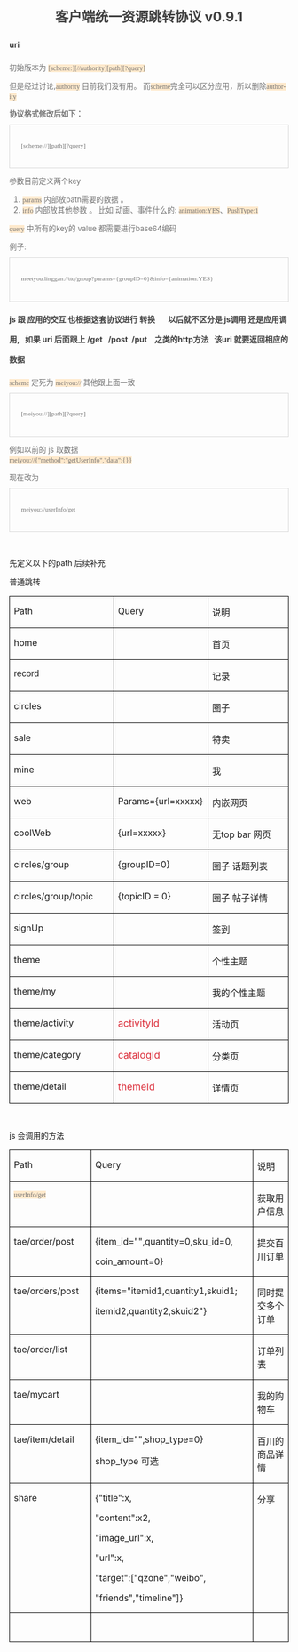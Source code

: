<body contenteditable="true" style="padding: 2px 4px 0px;"><!--[if gte mso 9]><![endif]-->

<!--[if gte mso 9]><![endif]--><!--[if gte mso 9]><![endif]-->

<!--[if gte mso 10]>
<style> table.MsoNormalTable
	{mso-style-name:普通表格;
	mso-tstyle-rowband-size:0;
	mso-tstyle-colband-size:0;
	mso-style-noshow:yes;
	mso-style-priority:99;
	mso-style-parent:"";
	mso-padding-alt:0cm 5.4pt 0cm 5.4pt;
	mso-para-margin:0cm;
	mso-para-margin-bottom:.0001pt;
	mso-pagination:widow-orphan;
	font-size:12.0pt;
	font-family:Cambria;
	mso-ascii-font-family:Cambria;
	mso-ascii-theme-font:minor-latin;
	mso-hansi-font-family:Cambria;
	mso-hansi-theme-font:minor-latin;
	mso-font-kerning:1.0pt;}
 table.MsoTableGrid
	{mso-style-name:网格型;
	mso-tstyle-rowband-size:0;
	mso-tstyle-colband-size:0;
	mso-style-priority:59;
	mso-style-unhide:no;
	border:solid windowtext 1.0pt;
	mso-border-alt:solid windowtext .5pt;
	mso-padding-alt:0cm 5.4pt 0cm 5.4pt;
	mso-border-insideh:.5pt solid windowtext;
	mso-border-insidev:.5pt solid windowtext;
	mso-para-margin:0cm;
	mso-para-margin-bottom:.0001pt;
	mso-pagination:widow-orphan;
	font-size:12.0pt;
	font-family:Cambria;
	mso-ascii-font-family:Cambria;
	mso-ascii-theme-font:minor-latin;
	mso-hansi-font-family:Cambria;
	mso-hansi-theme-font:minor-latin;
	mso-font-kerning:1.0pt;}
</style>
<![endif]-->





<p class="MsoNormal" align="center" style="text-align:center;line-height:27.0pt;
mso-pagination:widow-orphan;mso-outline-level:2"><b><span lang="EN-US" style=" font-size:18.0pt ; ; ; ; ; ;;color:#404040;
mso-font-kerning:0pt ">客户端统一</span></b><b><span lang="EN-US" style=" font-size:
18.0pt ; ; ; ; ; ;;color:#404040;mso-font-kerning:0pt ">资</span></b><b><span lang="EN-US" style=" font-size:18.0pt ; ; ; ; ; ;;
color:#404040;mso-font-kerning:0pt ">源跳</span></b><b><span lang="EN-US" style=" font-size:18.0pt ; ; ; ; ; ;;color:#404040;
mso-font-kerning:0pt ">转协议</span></b><b><span lang="EN-US" style=" font-size:18.0pt ; ; ; ; ; ;;color:#404040;mso-font-kerning:0pt ">
v0.9.1<o:p></o:p></span></b></p>

<p class="MsoNormal" align="left" style="line-height: 27pt;"><b><span lang="EN-US" style="  ; ; ; ; ;;color:#404040;mso-font-kerning:0pt ">uri<o:p></o:p></span></b></p>

<p class="MsoNormal" align="left" style="margin-bottom: 6.75pt; line-height: 13.5pt;"><span style=" font-size:10.0pt;
font-family:宋体 ; ;;mso-fareast-font-family:
宋体;mso-fareast-theme-font:minor-fareast ; ; ; ;;color:#737373;mso-font-kerning:0pt ">初始版本为</span><span lang="EN-US" style=" font-size:10.0pt ; ; ; ;;color:#737373;mso-font-kerning:0pt ">&nbsp;</span><span lang="EN-US" style="font-size:9.0pt;font-family:Monaco;mso-bidi-font-family:Courier;
color:#737373;background:#FEE9CC;mso-font-kerning:0pt">[scheme:][//authority][path][?query]</span><span lang="EN-US" style=" font-size:10.0pt ; ; ; ;;color:#737373;mso-font-kerning:0pt ">&nbsp;<o:p></o:p></span></p>

<p class="MsoNormal" align="left" style="margin-bottom: 6.75pt; line-height: 13.5pt;"><span style=" font-size:10.0pt;
font-family:宋体 ; ;;mso-fareast-font-family:
宋体;mso-fareast-theme-font:minor-fareast ; ; ; ;;color:#737373;mso-font-kerning:0pt ">但是经过讨论</span><span lang="EN-US" style=" font-size:10.0pt ; ; ; ;;color:#737373;mso-font-kerning:0pt ">,</span><span lang="EN-US" style="font-size:9.0pt;font-family:Monaco;mso-bidi-font-family:Courier;
color:#737373;background:#FEE9CC;mso-font-kerning:0pt">authority</span><span lang="EN-US" style=" font-size:10.0pt ; ; ; ;;color:#737373;mso-font-kerning:0pt ">&nbsp;</span><span style=" font-size:10.0pt;font-family:宋体 ; ;;
mso-fareast-font-family:宋体;mso-fareast-theme-font:minor-fareast ; ; ; ;;color:#737373;
mso-font-kerning:0pt ">目前我们没有用。</span><span style=" font-size:10.0pt ; ; ; ;;color:#737373;
mso-font-kerning:0pt "> </span><span style=" font-size:10.0pt;font-family:宋体 ; ;;mso-fareast-font-family:宋体;mso-fareast-theme-font:
minor-fareast ; ; ; ;;
color:#737373;mso-font-kerning:0pt ">而</span><span lang="EN-US" style="font-size:
9.0pt;font-family:Monaco;mso-bidi-font-family:Courier;color:#737373;background:
#FEE9CC;mso-font-kerning:0pt">scheme</span><span style=" font-size:10.0pt;
font-family:宋体 ; ;;mso-fareast-font-family:
宋体;mso-fareast-theme-font:minor-fareast ; ; ; ;;color:#737373;mso-font-kerning:0pt ">完全可以区分应用，所以删除</span><span lang="EN-US" style="font-size:9.0pt;font-family:Monaco;mso-bidi-font-family:Courier;
color:#737373;background:#FEE9CC;mso-font-kerning:0pt">authority</span><span lang="EN-US" style=" font-size:10.0pt ; ; ; ;;color:#737373;mso-font-kerning:0pt "><o:p></o:p></span></p>

<p class="MsoNormal" align="left" style="margin-bottom: 6.75pt; line-height: 13.5pt;"><b><span style=" font-size:10.0pt;
font-family:宋体 ; ;;mso-fareast-font-family:
宋体;mso-fareast-theme-font:minor-fareast ; ; ; ;;color:#737373;mso-font-kerning:0pt ">协议格式修改后如下：</span></b><span lang="EN-US" style=" font-size:10.0pt ; ; ; ;;color:#737373;mso-font-kerning:0pt "><o:p></o:p></span></p>

<div style="mso-element:para-border-div;border:solid #D9D9D9 1.0pt;mso-border-alt:
solid #D9D9D9 .75pt;padding:11.0pt 11.0pt 11.0pt 11.0pt">

<p class="MsoNormal" align="left" style="margin-bottom: 13.5pt; line-height: 12pt; border: none; padding: 0cm;"><span lang="EN-US" style="font-size: 8.5pt; font-family: Monaco; color: rgb(115, 115, 115); background-image: initial; background-attachment: initial; background-size: initial; background-origin: initial; background-clip: initial; background-position: initial; background-repeat: initial;">&nbsp;
[scheme://][path][?query]</span><span lang="EN-US" style="font-size:8.5pt;
font-family:Monaco;mso-bidi-font-family:Courier;color:#737373;mso-font-kerning:
0pt"><o:p></o:p></span></p>

</div>

<p class="MsoNormal" align="left" style="margin-bottom: 6.75pt; line-height: 13.5pt;"><span style=" font-size:10.0pt;
font-family:宋体 ; ;;mso-fareast-font-family:
宋体;mso-fareast-theme-font:minor-fareast ; ; ; ;;color:#737373;mso-font-kerning:0pt ">参数目前定义两个</span><span lang="EN-US" style=" font-size:10.0pt ; ; ; ;;color:#737373;mso-font-kerning:0pt ">key <o:p></o:p></span></p>

<ol start="1" type="1">
 <li class="MsoNormal" style="color:#737373;mso-margin-top-alt:auto;mso-margin-bottom-alt:
     auto;text-align:left;line-height:13.5pt;mso-pagination:widow-orphan;
     mso-list:l0 level1 lfo1;tab-stops:list 36.0pt"><span lang="EN-US" style="font-size:9.0pt;font-family:Monaco;mso-bidi-font-family:Courier;
     background:#FEE9CC;mso-font-kerning:0pt">params</span><span lang="EN-US" style=" font-size:10.0pt ; ; ; ; ; ;;mso-font-kerning:
     0pt ">&nbsp;</span><span lang="EN-US" style=" font-size:10.0pt ; ; ; ; ; ;;mso-font-kerning:0pt ">内</span><span lang="EN-US" style=" font-size:10.0pt ; ; ; ; ; ;;mso-font-kerning:
     0pt ">部放</span><span lang="EN-US" style=" font-size:10.0pt ; ; ; ; ; ;;
     mso-font-kerning:0pt ">path</span><span lang="EN-US" style=" font-size:10.0pt ; ; ; ; ; ;;mso-font-kerning:0pt ">需要的</span><span lang="EN-US" style=" font-size:10.0pt ; ; ; ; ; ;;
     mso-font-kerning:0pt ">数</span><span lang="EN-US" style=" font-size:10.0pt ; ; ; ; ; ;;mso-font-kerning:0pt ">据</span><span lang="EN-US" style=" font-size:10.0pt ; ; ; ; ; ;;
     mso-font-kerning:0pt "> </span><span lang="EN-US" style=" font-size:10.0pt ; ; ; ; ; ;;mso-font-kerning:0pt ">。</span><span lang="EN-US" style=" font-size:10.0pt ; ; ; ; ; ;;
     mso-font-kerning:0pt "><o:p></o:p></span></li>
 <li class="MsoNormal" style="color:#737373;mso-margin-top-alt:auto;mso-margin-bottom-alt:
     auto;text-align:left;line-height:13.5pt;mso-pagination:widow-orphan;
     mso-list:l0 level1 lfo1;tab-stops:list 36.0pt"><span lang="EN-US" style="font-size:9.0pt;font-family:Monaco;mso-bidi-font-family:Courier;
     background:#FEE9CC;mso-font-kerning:0pt">info</span><span lang="EN-US" style=" font-size:10.0pt ; ; ; ; ; ;;mso-font-kerning:
     0pt ">&nbsp;</span><span lang="EN-US" style=" font-size:10.0pt ; ; ; ; ; ;;mso-font-kerning:0pt ">内</span><span lang="EN-US" style=" font-size:10.0pt ; ; ; ; ; ;;mso-font-kerning:
     0pt ">部放其他参</span><span lang="EN-US" style=" font-size:10.0pt ; ; ; ; ; ;;mso-font-kerning:0pt ">数</span><span lang="EN-US" style=" font-size:10.0pt ; ; ; ; ; ;;mso-font-kerning:
     0pt "> </span><span lang="EN-US" style=" font-size:10.0pt ; ; ; ; ; ;;
     mso-font-kerning:0pt ">。</span><span lang="EN-US" style=" font-size:10.0pt ; ; ; ; ; ;;mso-font-kerning:0pt "> </span><span lang="EN-US" style=" font-size:10.0pt ; ; ; ; ; ;;
     mso-font-kerning:0pt ">比如</span><span lang="EN-US" style=" font-size:10.0pt ; ; ; ; ; ;;mso-font-kerning:0pt "> </span><span lang="EN-US" style=" font-size:10.0pt ; ; ; ; ; ;;
     mso-font-kerning:0pt ">动画、事件什么的</span><span lang="EN-US" style=" font-size:
     10.0pt ; ; ; ; ; ;;mso-font-kerning:0pt ">: </span><span lang="EN-US" style="font-size:9.0pt;font-family:Monaco;mso-bidi-font-family:
     Courier;background:#FEE9CC;mso-font-kerning:0pt">animation:YES</span><span lang="EN-US" style=" font-size:10.0pt ; ; ; ; ; ;;
     mso-font-kerning:0pt ">、</span><span lang="EN-US" style="font-size:9.0pt;
     font-family:Monaco;mso-bidi-font-family:Courier;background:#FEE9CC;
     mso-font-kerning:0pt">PushType:1</span><span lang="EN-US" style=" font-size:
     10.0pt ; ; ; ; ; ;;mso-font-kerning:0pt "><o:p></o:p></span></li>
</ol>

<p class="MsoNormal" align="left" style="margin-bottom: 6.75pt; line-height: 13.5pt;"><span lang="EN-US" style="font-size:9.0pt;font-family:Monaco;mso-bidi-font-family:Courier;
color:#737373;background:#FEE9CC;mso-font-kerning:0pt">query</span><span lang="EN-US" style=" font-size:10.0pt ; ; ; ;;color:#737373;mso-font-kerning:0pt ">&nbsp;</span><span style=" font-size:10.0pt;font-family:宋体 ; ;;
mso-fareast-font-family:宋体;mso-fareast-theme-font:minor-fareast ; ; ; ;;color:#737373;
mso-font-kerning:0pt ">中所有的</span><span lang="EN-US" style=" font-size:10.0pt ; ; ; ;;color:#737373;
mso-font-kerning:0pt ">key</span><span style=" font-size:10.0pt;font-family:宋体 ; ;;mso-fareast-font-family:宋体;mso-fareast-theme-font:
minor-fareast ; ; ; ;;
color:#737373;mso-font-kerning:0pt ">的</span><span lang="EN-US" style=" font-size:
10.0pt ; ; ; ;;
color:#737373;mso-font-kerning:0pt "> value </span><span style=" font-size:10.0pt;
font-family:宋体 ; ;;mso-fareast-font-family:
宋体;mso-fareast-theme-font:minor-fareast ; ; ; ;;color:#737373;mso-font-kerning:0pt ">都需要进行</span><span lang="EN-US" style=" font-size:10.0pt ; ; ; ;;color:#737373;mso-font-kerning:0pt ">base64</span><span style=" font-size:10.0pt;font-family:宋体 ; ;;
mso-fareast-font-family:宋体;mso-fareast-theme-font:minor-fareast ; ; ; ;;color:#737373;
mso-font-kerning:0pt ">编码</span><span lang="EN-US" style=" font-size:10.0pt ; ; ; ;;color:#737373;
mso-font-kerning:0pt "><o:p></o:p></span></p>

<p class="MsoNormal" align="left" style="margin-bottom: 6.75pt; line-height: 13.5pt;"><span style=" font-size:10.0pt;
font-family:宋体 ; ;;mso-fareast-font-family:
宋体;mso-fareast-theme-font:minor-fareast ; ; ; ;;color:#737373;mso-font-kerning:0pt ">例子</span><span lang="EN-US" style=" font-size:10.0pt ; ; ; ;;color:#737373;mso-font-kerning:0pt ">:<o:p></o:p></span></p>

<div style="mso-element:para-border-div;border:solid #D9D9D9 1.0pt;mso-border-alt:
solid #D9D9D9 .75pt;padding:11.0pt 11.0pt 11.0pt 11.0pt">

<p class="MsoNormal" align="left" style="margin-bottom: 13.5pt; line-height: 12pt; border: none; padding: 0cm;"><span lang="EN-US" style="font-size: 8.5pt; font-family: Monaco; color: rgb(115, 115, 115); background-image: initial; background-attachment: initial; background-size: initial; background-origin: initial; background-clip: initial; background-position: initial; background-repeat: initial;">&nbsp; 
meetyou.linggan://ttq/group?params={groupID=0}&amp;info={animation:YES}</span><span lang="EN-US" style="font-size:8.5pt;font-family:Monaco;mso-bidi-font-family:Courier;
color:#737373;mso-font-kerning:0pt"><o:p></o:p></span></p>

</div>

<p class="MsoNormal" align="left" style="line-height: 27pt;"><b><span lang="EN-US" style="  ; ; ; ; ;;color:#404040;mso-font-kerning:0pt ">js </span></b><b><span lang="EN-US" style="  ; ; ; ; ;;color:#404040;
mso-font-kerning:0pt ">跟</span></b><b><span lang="EN-US" style="  ; ; ; ; ;;
color:#404040;mso-font-kerning:0pt "> </span></b><b><span lang="EN-US" style="  ; ; ; ; ;;color:#404040;mso-font-kerning:0pt ">应</span></b><b><span lang="EN-US" style="  ; ; ; ; ;;color:#404040;
mso-font-kerning:0pt ">用的交互</span></b><b><span lang="EN-US" style="  ; ; ; ; ;;color:#404040;mso-font-kerning:0pt "> </span></b><b><span lang="EN-US" style="  ; ; ; ; ;;color:#404040;
mso-font-kerning:0pt ">也根据</span></b><b><span lang="EN-US" style="  ; ; ; ; ;;color:#404040;mso-font-kerning:0pt ">这</span></b><b><span lang="EN-US" style="  ; ; ; ; ;;color:#404040;
mso-font-kerning:0pt ">套</span></b><b><span lang="EN-US" style="  ; ; ; ; ;;
color:#404040;mso-font-kerning:0pt ">协议进</span></b><b><span lang="EN-US" style="  ; ; ; ; ;;color:#404040;mso-font-kerning:0pt ">行</span></b><b><span lang="EN-US" style="  ; ; ; ; ;;color:#404040;mso-font-kerning:0pt "> </span></b><b><span lang="EN-US" style="  ; ; ; ; ;;color:#404040;mso-font-kerning:0pt ">转换 &nbsp; &nbsp; &nbsp; 以后就不区分是 js调用 还是应用调用, &nbsp;</span></b><b style="line-height: 27pt;"><span lang="EN-US" style="  ; ; ; ; ;;color:#404040;mso-font-kerning:0pt ">&nbsp;</span></b><b style="line-height: 27pt;"><span lang="EN-US" style="  ; ; ; ; ;;color:#404040;mso-font-kerning:0pt ">如果 uri 后面跟上 /get &nbsp; /post &nbsp;/put &nbsp; &nbsp;之类的http方法 &nbsp; 该uri 就要返回相应的数据</span></b></p>

<p class="MsoNormal" align="left" style="margin-bottom: 6.75pt; line-height: 13.5pt;"><span lang="EN-US" style="font-size:9.0pt;font-family:Monaco;mso-bidi-font-family:Courier;
color:#737373;background:#FEE9CC;mso-font-kerning:0pt">scheme</span><span lang="EN-US" style=" font-size:10.0pt ; ; ; ;;color:#737373;mso-font-kerning:0pt ">&nbsp;</span><span style=" font-size:10.0pt;font-family:宋体 ; ;;
mso-fareast-font-family:宋体;mso-fareast-theme-font:minor-fareast ; ; ; ;;color:#737373;
mso-font-kerning:0pt ">定死为</span><span lang="EN-US" style=" font-size:10.0pt ; ; ; ;;color:#737373;
mso-font-kerning:0pt ">&nbsp;</span><span lang="EN-US" style="font-size:9.0pt;
font-family:Monaco;mso-bidi-font-family:Courier;color:#737373;background:#FEE9CC;
mso-font-kerning:0pt">meiyou://</span><span lang="EN-US" style=" font-size:10.0pt ; ; ; ;;color:#737373;
mso-font-kerning:0pt ">&nbsp;</span><span style=" font-size:10.0pt;font-family:
宋体 ; ;;mso-fareast-font-family:宋体;
mso-fareast-theme-font:minor-fareast ; ; ; ;;color:#737373;mso-font-kerning:0pt ">其他跟上面一致</span><span lang="EN-US" style=" font-size:10.0pt ; ; ; ;;color:#737373;mso-font-kerning:0pt "><o:p></o:p></span></p>

<div style="mso-element:para-border-div;border:solid #D9D9D9 1.0pt;mso-border-alt:
solid #D9D9D9 .75pt;padding:11.0pt 11.0pt 11.0pt 11.0pt">

<p class="MsoNormal" align="left" style="margin-bottom: 13.5pt; line-height: 12pt; border: none; padding: 0cm;"><span lang="EN-US" style="font-size: 8.5pt; font-family: Monaco; color: rgb(115, 115, 115); background-image: initial; background-attachment: initial; background-size: initial; background-origin: initial; background-clip: initial; background-position: initial; background-repeat: initial;">&nbsp;
[meiyou://][path][?query]</span><span lang="EN-US" style="font-size:8.5pt;
font-family:Monaco;mso-bidi-font-family:Courier;color:#737373;mso-font-kerning:
0pt"><o:p></o:p></span></p>

</div>

<p class="MsoNormal" align="left" style="margin-bottom: 6.75pt; line-height: 13.5pt;"><span style=" font-size:10.0pt;
font-family:宋体 ; ;;mso-fareast-font-family:
宋体;mso-fareast-theme-font:minor-fareast ; ; ; ;;color:#737373;mso-font-kerning:0pt ">例如以前的</span><span lang="EN-US" style=" font-size:10.0pt ; ; ; ;;color:#737373;mso-font-kerning:0pt "> js </span><span style=" font-size:10.0pt;font-family:宋体 ; ;;
mso-fareast-font-family:宋体;mso-fareast-theme-font:minor-fareast ; ; ; ;;color:#737373;
mso-font-kerning:0pt ">取数据</span><span lang="EN-US" style=" font-size:10.0pt ; ; ; ;;color:#737373;
mso-font-kerning:0pt ">&nbsp;<br>
</span><span lang="EN-US" style="font-size:9.0pt;font-family:Monaco;mso-bidi-font-family:
Courier;color:#737373;background:#FEE9CC;mso-font-kerning:0pt">meiyou://{"method":"getUserInfo","data":{}}</span><span lang="EN-US" style=" font-size:10.0pt ; ; ; ;;color:#737373;mso-font-kerning:0pt "><o:p></o:p></span></p>

<p class="MsoNormal" align="left" style="margin-bottom: 6.75pt; line-height: 13.5pt;"><span style=" font-size:10.0pt;
font-family:宋体 ; ;;mso-fareast-font-family:
宋体;mso-fareast-theme-font:minor-fareast ; ; ; ;;color:#737373;mso-font-kerning:0pt ">现在改为</span><span lang="EN-US" style=" font-size:10.0pt ; ; ; ;;color:#737373;mso-font-kerning:0pt "><o:p></o:p></span></p>

<div style="mso-element:para-border-div;border:solid #D9D9D9 1.0pt;mso-border-alt:
solid #D9D9D9 .75pt;padding:11.0pt 11.0pt 11.0pt 11.0pt">

<p class="MsoNormal" align="left" style="margin-bottom: 13.5pt; line-height: 12pt; border: none; padding: 0cm;"><span lang="EN-US" style="font-size: 8.5pt; font-family: Monaco; color: rgb(115, 115, 115); background-image: initial; background-attachment: initial; background-size: initial; background-origin: initial; background-clip: initial; background-position: initial; background-repeat: initial;">&nbsp; meiyou://userInfo/get</span></p>

</div>

<p class="MsoNormal"><span lang="EN-US">&nbsp;</span></p><p class="MsoNormal">先定义以下的path 后续补充</p>

<p class="MsoNormal"><span style="font-family:宋体;mso-ascii-font-family:Cambria;
mso-ascii-theme-font:minor-latin;mso-fareast-font-family:宋体;mso-fareast-theme-font:
minor-fareast;mso-hansi-font-family:Cambria;mso-hansi-theme-font:minor-latin">普通跳转</span><span lang="EN-US"><o:p></o:p></span></p>

<table class="MsoTableGrid" border="1" cellspacing="0" cellpadding="0" style="border-collapse:collapse;border:none;mso-border-alt:solid windowtext .5pt;
 mso-yfti-tbllook:1184;mso-padding-alt:0cm 5.4pt 0cm 5.4pt">
 <tbody><tr>
  <td width="142" valign="top" style="width:141.9pt;border:solid windowtext 1.0pt;
  mso-border-alt:solid windowtext .5pt;padding:0cm 5.4pt 0cm 5.4pt">
  <p class="MsoNormal"><span lang="EN-US">Path<o:p></o:p></span></p>
  </td>
  <td width="142" valign="top" style="width:141.95pt;border:solid windowtext 1.0pt;
  border-left:none;mso-border-left-alt:solid windowtext .5pt;mso-border-alt:
  solid windowtext .5pt;padding:0cm 5.4pt 0cm 5.4pt">
  <p class="MsoNormal"><span lang="EN-US">Query<o:p></o:p></span></p>
  </td>
  <td width="142" valign="top" style="width:141.95pt;border:solid windowtext 1.0pt;
  border-left:none;mso-border-left-alt:solid windowtext .5pt;mso-border-alt:
  solid windowtext .5pt;padding:0cm 5.4pt 0cm 5.4pt">
  <p class="MsoNormal"><span style="font-family:宋体;mso-ascii-font-family:Cambria;
  mso-ascii-theme-font:minor-latin;mso-fareast-font-family:宋体;mso-fareast-theme-font:
  minor-fareast;mso-hansi-font-family:Cambria;mso-hansi-theme-font:minor-latin">说明</span><span lang="EN-US"><o:p></o:p></span></p>
  </td>
 </tr>
 <tr>
  <td width="142" valign="top" style="width:141.9pt;border:solid windowtext 1.0pt;
  border-top:none;mso-border-top-alt:solid windowtext .5pt;mso-border-alt:solid windowtext .5pt;
  padding:0cm 5.4pt 0cm 5.4pt">
  <p class="MsoNormal"><span lang="EN-US">home<o:p></o:p></span></p>
  </td>
  <td width="142" valign="top" style="width:141.95pt;border-top:none;border-left:
  none;border-bottom:solid windowtext 1.0pt;border-right:solid windowtext 1.0pt;
  mso-border-top-alt:solid windowtext .5pt;mso-border-left-alt:solid windowtext .5pt;
  mso-border-alt:solid windowtext .5pt;padding:0cm 5.4pt 0cm 5.4pt">
  <p class="MsoNormal"><span lang="EN-US">&nbsp;</span></p>
  </td>
  <td width="142" valign="top" style="width:141.95pt;border-top:none;border-left:
  none;border-bottom:solid windowtext 1.0pt;border-right:solid windowtext 1.0pt;
  mso-border-top-alt:solid windowtext .5pt;mso-border-left-alt:solid windowtext .5pt;
  mso-border-alt:solid windowtext .5pt;padding:0cm 5.4pt 0cm 5.4pt">
  <p class="MsoNormal"><span style="font-family:宋体;mso-ascii-font-family:Cambria;
  mso-ascii-theme-font:minor-latin;mso-fareast-font-family:宋体;mso-fareast-theme-font:
  minor-fareast;mso-hansi-font-family:Cambria;mso-hansi-theme-font:minor-latin">首页</span><span lang="EN-US"><o:p></o:p></span></p>
  </td>
 </tr>
 <tr>
  <td width="142" valign="top" style="width:141.9pt;border:solid windowtext 1.0pt;
  border-top:none;mso-border-top-alt:solid windowtext .5pt;mso-border-alt:solid windowtext .5pt;
  padding:0cm 5.4pt 0cm 5.4pt">
  <p class="MsoNormal"><span lang="EN-US" style="font-family:Arial;color:#252525;
  mso-font-kerning:0pt">record</span><span lang="EN-US"><o:p></o:p></span></p>
  </td>
  <td width="142" valign="top" style="width:141.95pt;border-top:none;border-left:
  none;border-bottom:solid windowtext 1.0pt;border-right:solid windowtext 1.0pt;
  mso-border-top-alt:solid windowtext .5pt;mso-border-left-alt:solid windowtext .5pt;
  mso-border-alt:solid windowtext .5pt;padding:0cm 5.4pt 0cm 5.4pt">
  <p class="MsoNormal"><span lang="EN-US">&nbsp;</span></p>
  </td>
  <td width="142" valign="top" style="width:141.95pt;border-top:none;border-left:
  none;border-bottom:solid windowtext 1.0pt;border-right:solid windowtext 1.0pt;
  mso-border-top-alt:solid windowtext .5pt;mso-border-left-alt:solid windowtext .5pt;
  mso-border-alt:solid windowtext .5pt;padding:0cm 5.4pt 0cm 5.4pt">
  <p class="MsoNormal"><span style="font-family:宋体;mso-ascii-font-family:Cambria;
  mso-ascii-theme-font:minor-latin;mso-fareast-font-family:宋体;mso-fareast-theme-font:
  minor-fareast;mso-hansi-font-family:Cambria;mso-hansi-theme-font:minor-latin">记录</span><span lang="EN-US"><o:p></o:p></span></p>
  </td>
 </tr>
 <tr>
  <td width="142" valign="top" style="width:141.9pt;border:solid windowtext 1.0pt;
  border-top:none;mso-border-top-alt:solid windowtext .5pt;mso-border-alt:solid windowtext .5pt;
  padding:0cm 5.4pt 0cm 5.4pt">
  <p class="MsoNormal"><span lang="EN-US">circles&nbsp;&nbsp;&nbsp;&nbsp;&nbsp;&nbsp;&nbsp;&nbsp; &nbsp; <o:p></o:p></span></p>
  </td>
  <td width="142" valign="top" style="width:141.95pt;border-top:none;border-left:
  none;border-bottom:solid windowtext 1.0pt;border-right:solid windowtext 1.0pt;
  mso-border-top-alt:solid windowtext .5pt;mso-border-left-alt:solid windowtext .5pt;
  mso-border-alt:solid windowtext .5pt;padding:0cm 5.4pt 0cm 5.4pt">
  <p class="MsoNormal"><span lang="EN-US">&nbsp;</span></p>
  </td>
  <td width="142" valign="top" style="width:141.95pt;border-top:none;border-left:
  none;border-bottom:solid windowtext 1.0pt;border-right:solid windowtext 1.0pt;
  mso-border-top-alt:solid windowtext .5pt;mso-border-left-alt:solid windowtext .5pt;
  mso-border-alt:solid windowtext .5pt;padding:0cm 5.4pt 0cm 5.4pt">
  <p class="MsoNormal"><span style="font-family:宋体;mso-ascii-font-family:Cambria;
  mso-ascii-theme-font:minor-latin;mso-fareast-font-family:宋体;mso-fareast-theme-font:
  minor-fareast;mso-hansi-font-family:Cambria;mso-hansi-theme-font:minor-latin">圈子</span><span lang="EN-US"><o:p></o:p></span></p>
  </td>
 </tr>
 <tr>
  <td width="142" valign="top" style="width:141.9pt;border:solid windowtext 1.0pt;
  border-top:none;mso-border-top-alt:solid windowtext .5pt;mso-border-alt:solid windowtext .5pt;
  padding:0cm 5.4pt 0cm 5.4pt">
  <p class="MsoNormal" align="left"><span lang="EN-US">sale</span><span lang="EN-US" style=" font-size:10.0pt;font-family:
  Times ; ; ; ;;
  mso-font-kerning:0pt "><o:p></o:p></span></p>
  </td>
  <td width="142" valign="top" style="width:141.95pt;border-top:none;border-left:
  none;border-bottom:solid windowtext 1.0pt;border-right:solid windowtext 1.0pt;
  mso-border-top-alt:solid windowtext .5pt;mso-border-left-alt:solid windowtext .5pt;
  mso-border-alt:solid windowtext .5pt;padding:0cm 5.4pt 0cm 5.4pt">
  <p class="MsoNormal"><span lang="EN-US">&nbsp;</span></p>
  </td>
  <td width="142" valign="top" style="width:141.95pt;border-top:none;border-left:
  none;border-bottom:solid windowtext 1.0pt;border-right:solid windowtext 1.0pt;
  mso-border-top-alt:solid windowtext .5pt;mso-border-left-alt:solid windowtext .5pt;
  mso-border-alt:solid windowtext .5pt;padding:0cm 5.4pt 0cm 5.4pt">
  <p class="MsoNormal"><span style="font-family:宋体;mso-ascii-font-family:Cambria;
  mso-ascii-theme-font:minor-latin;mso-fareast-font-family:宋体;mso-fareast-theme-font:
  minor-fareast;mso-hansi-font-family:Cambria;mso-hansi-theme-font:minor-latin">特卖</span><span lang="EN-US"><o:p></o:p></span></p>
  </td>
 </tr>
 <tr>
  <td width="142" valign="top" style="width:141.9pt;border:solid windowtext 1.0pt;
  border-top:none;mso-border-top-alt:solid windowtext .5pt;mso-border-alt:solid windowtext .5pt;
  padding:0cm 5.4pt 0cm 5.4pt">
  <p class="MsoNormal"><span lang="EN-US">mine<o:p></o:p></span></p>
  </td>
  <td width="142" valign="top" style="width:141.95pt;border-top:none;border-left:
  none;border-bottom:solid windowtext 1.0pt;border-right:solid windowtext 1.0pt;
  mso-border-top-alt:solid windowtext .5pt;mso-border-left-alt:solid windowtext .5pt;
  mso-border-alt:solid windowtext .5pt;padding:0cm 5.4pt 0cm 5.4pt">
  <p class="MsoNormal"><span lang="EN-US">&nbsp;</span></p>
  </td>
  <td width="142" valign="top" style="width:141.95pt;border-top:none;border-left:
  none;border-bottom:solid windowtext 1.0pt;border-right:solid windowtext 1.0pt;
  mso-border-top-alt:solid windowtext .5pt;mso-border-left-alt:solid windowtext .5pt;
  mso-border-alt:solid windowtext .5pt;padding:0cm 5.4pt 0cm 5.4pt">
  <p class="MsoNormal"><span style="font-family:宋体;mso-ascii-font-family:Cambria;
  mso-ascii-theme-font:minor-latin;mso-fareast-font-family:宋体;mso-fareast-theme-font:
  minor-fareast;mso-hansi-font-family:Cambria;mso-hansi-theme-font:minor-latin">我</span></p>
  </td>
 </tr>
 <tr>
  <td width="142" valign="top" style="width:141.9pt;border:solid windowtext 1.0pt;
  border-top:none;mso-border-top-alt:solid windowtext .5pt;mso-border-alt:solid windowtext .5pt;
  padding:0cm 5.4pt 0cm 5.4pt">
  <p class="MsoNormal"><span lang="EN-US">web</span></p>
  </td>
  <td width="142" valign="top" style="width:141.95pt;border-top:none;border-left:
  none;border-bottom:solid windowtext 1.0pt;border-right:solid windowtext 1.0pt;
  mso-border-top-alt:solid windowtext .5pt;mso-border-left-alt:solid windowtext .5pt;
  mso-border-alt:solid windowtext .5pt;padding:0cm 5.4pt 0cm 5.4pt">
  <p class="MsoNormal"><span lang="EN-US">Params={url=xxxxx}<o:p></o:p></span></p>
  </td>
  <td width="142" valign="top" style="width:141.95pt;border-top:none;border-left:
  none;border-bottom:solid windowtext 1.0pt;border-right:solid windowtext 1.0pt;
  mso-border-top-alt:solid windowtext .5pt;mso-border-left-alt:solid windowtext .5pt;
  mso-border-alt:solid windowtext .5pt;padding:0cm 5.4pt 0cm 5.4pt">
  <p class="MsoNormal"><span style="font-family:宋体;mso-ascii-font-family:Cambria;
  mso-ascii-theme-font:minor-latin;mso-fareast-font-family:宋体;mso-fareast-theme-font:
  minor-fareast;mso-hansi-font-family:Cambria;mso-hansi-theme-font:minor-latin">内嵌网页</span><span lang="EN-US"><o:p></o:p></span></p>
  </td>
 </tr>
 <tr>
  <td width="142" valign="top" style="width:141.9pt;border:solid windowtext 1.0pt;
  border-top:none;mso-border-top-alt:solid windowtext .5pt;mso-border-alt:solid windowtext .5pt;
  padding:0cm 5.4pt 0cm 5.4pt">
  <p class="MsoNormal"><span lang="EN-US">coolWeb<o:p></o:p></span></p>
  </td>
  <td width="142" valign="top" style="width:141.95pt;border-top:none;border-left:
  none;border-bottom:solid windowtext 1.0pt;border-right:solid windowtext 1.0pt;
  mso-border-top-alt:solid windowtext .5pt;mso-border-left-alt:solid windowtext .5pt;
  mso-border-alt:solid windowtext .5pt;padding:0cm 5.4pt 0cm 5.4pt">
  <p class="MsoNormal"><span lang="EN-US">{url=xxxxx}<o:p></o:p></span></p>
  </td>
  <td width="142" valign="top" style="width:141.95pt;border-top:none;border-left:
  none;border-bottom:solid windowtext 1.0pt;border-right:solid windowtext 1.0pt;
  mso-border-top-alt:solid windowtext .5pt;mso-border-left-alt:solid windowtext .5pt;
  mso-border-alt:solid windowtext .5pt;padding:0cm 5.4pt 0cm 5.4pt">
  <p class="MsoNormal"><span style="font-family:宋体;mso-ascii-font-family:Cambria;
  mso-ascii-theme-font:minor-latin;mso-fareast-font-family:宋体;mso-fareast-theme-font:
  minor-fareast;mso-hansi-font-family:Cambria;mso-hansi-theme-font:minor-latin">无</span><span lang="EN-US">top bar </span><span style="font-family:宋体;mso-ascii-font-family:
  Cambria;mso-ascii-theme-font:minor-latin;mso-fareast-font-family:宋体;
  mso-fareast-theme-font:minor-fareast;mso-hansi-font-family:Cambria;
  mso-hansi-theme-font:minor-latin">网页</span><span lang="EN-US"><o:p></o:p></span></p>
  </td>
 </tr>
 <tr>
  <td width="142" valign="top" style="width:141.9pt;border:solid windowtext 1.0pt;
  border-top:none;mso-border-top-alt:solid windowtext .5pt;mso-border-alt:solid windowtext .5pt;
  padding:0cm 5.4pt 0cm 5.4pt">
  <p class="MsoNormal"><span lang="EN-US">circles/group<o:p></o:p></span></p>
  </td>
  <td width="142" valign="top" style="width:141.95pt;border-top:none;border-left:
  none;border-bottom:solid windowtext 1.0pt;border-right:solid windowtext 1.0pt;
  mso-border-top-alt:solid windowtext .5pt;mso-border-left-alt:solid windowtext .5pt;
  mso-border-alt:solid windowtext .5pt;padding:0cm 5.4pt 0cm 5.4pt">
  <p class="MsoNormal"><span lang="EN-US">{groupID=0}<o:p></o:p></span></p>
  </td>
  <td width="142" valign="top" style="width:141.95pt;border-top:none;border-left:
  none;border-bottom:solid windowtext 1.0pt;border-right:solid windowtext 1.0pt;
  mso-border-top-alt:solid windowtext .5pt;mso-border-left-alt:solid windowtext .5pt;
  mso-border-alt:solid windowtext .5pt;padding:0cm 5.4pt 0cm 5.4pt">
  <p class="MsoNormal"><span style="font-family:宋体;mso-ascii-font-family:Cambria;
  mso-ascii-theme-font:minor-latin;mso-fareast-font-family:宋体;mso-fareast-theme-font:
  minor-fareast;mso-hansi-font-family:Cambria;mso-hansi-theme-font:minor-latin">圈子</span>
  <span style="font-family:宋体;mso-ascii-font-family:Cambria;mso-ascii-theme-font:
  minor-latin;mso-fareast-font-family:宋体;mso-fareast-theme-font:minor-fareast;
  mso-hansi-font-family:Cambria;mso-hansi-theme-font:minor-latin">话题列表</span><span lang="EN-US"><o:p></o:p></span></p>
  </td>
 </tr>
 <tr>
  <td width="142" valign="top" style="width:141.9pt;border:solid windowtext 1.0pt;
  border-top:none;mso-border-top-alt:solid windowtext .5pt;mso-border-alt:solid windowtext .5pt;
  padding:0cm 5.4pt 0cm 5.4pt">
  <p class="MsoNormal"><span lang="EN-US">circles/group/topic<o:p></o:p></span></p>
  </td>
  <td width="142" valign="top" style="width:141.95pt;border-top:none;border-left:
  none;border-bottom:solid windowtext 1.0pt;border-right:solid windowtext 1.0pt;
  mso-border-top-alt:solid windowtext .5pt;mso-border-left-alt:solid windowtext .5pt;
  mso-border-alt:solid windowtext .5pt;padding:0cm 5.4pt 0cm 5.4pt">
  <p class="MsoNormal"><span lang="EN-US">{topicID = 0}<o:p></o:p></span></p>
  </td>
  <td width="142" valign="top" style="width:141.95pt;border-top:none;border-left:
  none;border-bottom:solid windowtext 1.0pt;border-right:solid windowtext 1.0pt;
  mso-border-top-alt:solid windowtext .5pt;mso-border-left-alt:solid windowtext .5pt;
  mso-border-alt:solid windowtext .5pt;padding:0cm 5.4pt 0cm 5.4pt">
  <p class="MsoNormal"><span style="font-family:宋体;mso-ascii-font-family:Cambria;
  mso-ascii-theme-font:minor-latin;mso-fareast-font-family:宋体;mso-fareast-theme-font:
  minor-fareast;mso-hansi-font-family:Cambria;mso-hansi-theme-font:minor-latin">圈子</span>
  <span style="font-family:宋体;mso-ascii-font-family:Cambria;mso-ascii-theme-font:
  minor-latin;mso-fareast-font-family:宋体;mso-fareast-theme-font:minor-fareast;
  mso-hansi-font-family:Cambria;mso-hansi-theme-font:minor-latin">帖子详情</span><span lang="EN-US"><o:p></o:p></span></p>
  </td>
 </tr>
 <tr>
  <td width="142" valign="top" style="width:141.9pt;border:solid windowtext 1.0pt;
  border-top:none;mso-border-top-alt:solid windowtext .5pt;mso-border-alt:solid windowtext .5pt;
  padding:0cm 5.4pt 0cm 5.4pt">
  <p class="MsoNormal"><span lang="EN-US">signUp<o:p></o:p></span></p>
  </td>
  <td width="142" valign="top" style="width:141.95pt;border-top:none;border-left:
  none;border-bottom:solid windowtext 1.0pt;border-right:solid windowtext 1.0pt;
  mso-border-top-alt:solid windowtext .5pt;mso-border-left-alt:solid windowtext .5pt;
  mso-border-alt:solid windowtext .5pt;padding:0cm 5.4pt 0cm 5.4pt">
  <p class="MsoNormal"><span lang="EN-US">&nbsp;</span></p>
  </td>
  <td width="142" valign="top" style="width:141.95pt;border-top:none;border-left:
  none;border-bottom:solid windowtext 1.0pt;border-right:solid windowtext 1.0pt;
  mso-border-top-alt:solid windowtext .5pt;mso-border-left-alt:solid windowtext .5pt;
  mso-border-alt:solid windowtext .5pt;padding:0cm 5.4pt 0cm 5.4pt">
  <p class="MsoNormal"><span style="font-family:宋体;mso-ascii-font-family:Cambria;
  mso-ascii-theme-font:minor-latin;mso-fareast-font-family:宋体;mso-fareast-theme-font:
  minor-fareast;mso-hansi-font-family:Cambria;mso-hansi-theme-font:minor-latin">签到</span><span lang="EN-US"><o:p></o:p></span></p>
  </td>
 </tr>
 <tr>
  <td width="142" valign="top" style="width:141.9pt;border:solid windowtext 1.0pt;
  border-top:none;mso-border-top-alt:solid windowtext .5pt;mso-border-alt:solid windowtext .5pt;
  padding:0cm 5.4pt 0cm 5.4pt">
  <p class="MsoNormal"><span lang="EN-US">theme<o:p></o:p></span></p>
  </td>
  <td width="142" valign="top" style="width:141.95pt;border-top:none;border-left:
  none;border-bottom:solid windowtext 1.0pt;border-right:solid windowtext 1.0pt;
  mso-border-top-alt:solid windowtext .5pt;mso-border-left-alt:solid windowtext .5pt;
  mso-border-alt:solid windowtext .5pt;padding:0cm 5.4pt 0cm 5.4pt">
  <p class="MsoNormal"><span lang="EN-US">&nbsp;</span></p>
  </td>
  <td width="142" valign="top" style="width:141.95pt;border-top:none;border-left:
  none;border-bottom:solid windowtext 1.0pt;border-right:solid windowtext 1.0pt;
  mso-border-top-alt:solid windowtext .5pt;mso-border-left-alt:solid windowtext .5pt;
  mso-border-alt:solid windowtext .5pt;padding:0cm 5.4pt 0cm 5.4pt">
  <p class="MsoNormal"><span style="font-family:宋体;mso-ascii-font-family:Cambria;
  mso-ascii-theme-font:minor-latin;mso-fareast-font-family:宋体;mso-fareast-theme-font:
  minor-fareast;mso-hansi-font-family:Cambria;mso-hansi-theme-font:minor-latin">个性主题</span><span lang="EN-US"><o:p></o:p></span></p>
  </td>
 </tr>
 <tr>
  <td width="142" valign="top" style="width:141.9pt;border:solid windowtext 1.0pt;
  border-top:none;mso-border-top-alt:solid windowtext .5pt;mso-border-alt:solid windowtext .5pt;
  padding:0cm 5.4pt 0cm 5.4pt">
  <p class="MsoNormal"><span lang="EN-US">theme/my<o:p></o:p></span></p>
  </td>
  <td width="142" valign="top" style="width:141.95pt;border-top:none;border-left:
  none;border-bottom:solid windowtext 1.0pt;border-right:solid windowtext 1.0pt;
  mso-border-top-alt:solid windowtext .5pt;mso-border-left-alt:solid windowtext .5pt;
  mso-border-alt:solid windowtext .5pt;padding:0cm 5.4pt 0cm 5.4pt">
  <p class="MsoNormal"><span lang="EN-US">&nbsp;</span></p>
  </td>
  <td width="142" valign="top" style="width:141.95pt;border-top:none;border-left:
  none;border-bottom:solid windowtext 1.0pt;border-right:solid windowtext 1.0pt;
  mso-border-top-alt:solid windowtext .5pt;mso-border-left-alt:solid windowtext .5pt;
  mso-border-alt:solid windowtext .5pt;padding:0cm 5.4pt 0cm 5.4pt">
  <p class="MsoNormal"><span style="font-family:宋体;mso-ascii-font-family:Cambria;
  mso-ascii-theme-font:minor-latin;mso-fareast-font-family:宋体;mso-fareast-theme-font:
  minor-fareast;mso-hansi-font-family:Cambria;mso-hansi-theme-font:minor-latin">我的个性主题</span><span lang="EN-US"><o:p></o:p></span></p>
  </td>
 </tr>
 <tr>
  <td width="142" valign="top" style="width:141.9pt;border:solid windowtext 1.0pt;
  border-top:none;mso-border-top-alt:solid windowtext .5pt;mso-border-alt:solid windowtext .5pt;
  padding:0cm 5.4pt 0cm 5.4pt">
  <p class="MsoNormal"><span lang="EN-US">theme/activity<o:p></o:p></span></p>
  </td>
  <td width="142" valign="top" style="width:141.95pt;border-top:none;border-left:
  none;border-bottom:solid windowtext 1.0pt;border-right:solid windowtext 1.0pt;
  mso-border-top-alt:solid windowtext .5pt;mso-border-left-alt:solid windowtext .5pt;
  mso-border-alt:solid windowtext .5pt;padding:0cm 5.4pt 0cm 5.4pt">
  <p class="MsoNormal"><span lang="EN-US" style=" font-size:13.0pt ; ;;
  color:#DB2C38;mso-font-kerning:0pt ">activityId</span><span lang="EN-US"><o:p></o:p></span></p>
  </td>
  <td width="142" valign="top" style="width:141.95pt;border-top:none;border-left:
  none;border-bottom:solid windowtext 1.0pt;border-right:solid windowtext 1.0pt;
  mso-border-top-alt:solid windowtext .5pt;mso-border-left-alt:solid windowtext .5pt;
  mso-border-alt:solid windowtext .5pt;padding:0cm 5.4pt 0cm 5.4pt">
  <p class="MsoNormal"><span style="font-family:宋体;mso-ascii-font-family:Cambria;
  mso-ascii-theme-font:minor-latin;mso-fareast-font-family:宋体;mso-fareast-theme-font:
  minor-fareast;mso-hansi-font-family:Cambria;mso-hansi-theme-font:minor-latin">活动页</span><span lang="EN-US"><o:p></o:p></span></p>
  </td>
 </tr>
 <tr>
  <td width="142" valign="top" style="width:141.9pt;border:solid windowtext 1.0pt;
  border-top:none;mso-border-top-alt:solid windowtext .5pt;mso-border-alt:solid windowtext .5pt;
  padding:0cm 5.4pt 0cm 5.4pt">
  <p class="MsoNormal"><span lang="EN-US">theme/category<o:p></o:p></span></p>
  </td>
  <td width="142" valign="top" style="width:141.95pt;border-top:none;border-left:
  none;border-bottom:solid windowtext 1.0pt;border-right:solid windowtext 1.0pt;
  mso-border-top-alt:solid windowtext .5pt;mso-border-left-alt:solid windowtext .5pt;
  mso-border-alt:solid windowtext .5pt;padding:0cm 5.4pt 0cm 5.4pt">
  <p class="MsoNormal"><span lang="EN-US" style=" font-size:13.0pt ; ;;
  color:#DB2C38;mso-font-kerning:0pt ">catalogId<o:p></o:p></span></p>
  </td>
  <td width="142" valign="top" style="width:141.95pt;border-top:none;border-left:
  none;border-bottom:solid windowtext 1.0pt;border-right:solid windowtext 1.0pt;
  mso-border-top-alt:solid windowtext .5pt;mso-border-left-alt:solid windowtext .5pt;
  mso-border-alt:solid windowtext .5pt;padding:0cm 5.4pt 0cm 5.4pt">
  <p class="MsoNormal"><span style="font-family:宋体;mso-ascii-font-family:Cambria;
  mso-ascii-theme-font:minor-latin;mso-fareast-font-family:宋体;mso-fareast-theme-font:
  minor-fareast;mso-hansi-font-family:Cambria;mso-hansi-theme-font:minor-latin">分类页</span><span lang="EN-US"><o:p></o:p></span></p>
  </td>
 </tr>
 <tr>
  <td width="142" valign="top" style="width:141.9pt;border:solid windowtext 1.0pt;
  border-top:none;mso-border-top-alt:solid windowtext .5pt;mso-border-alt:solid windowtext .5pt;
  padding:0cm 5.4pt 0cm 5.4pt">
  <p class="MsoNormal"><span lang="EN-US">theme/detail<o:p></o:p></span></p>
  </td>
  <td width="142" valign="top" style="width:141.95pt;border-top:none;border-left:
  none;border-bottom:solid windowtext 1.0pt;border-right:solid windowtext 1.0pt;
  mso-border-top-alt:solid windowtext .5pt;mso-border-left-alt:solid windowtext .5pt;
  mso-border-alt:solid windowtext .5pt;padding:0cm 5.4pt 0cm 5.4pt">
  <p class="MsoNormal"><span lang="EN-US" style=" font-size:13.0pt ; ;;
  color:#DB2C38;mso-font-kerning:0pt ">themeId<o:p></o:p></span></p>
  </td>
  <td width="142" valign="top" style="width:141.95pt;border-top:none;border-left:
  none;border-bottom:solid windowtext 1.0pt;border-right:solid windowtext 1.0pt;
  mso-border-top-alt:solid windowtext .5pt;mso-border-left-alt:solid windowtext .5pt;
  mso-border-alt:solid windowtext .5pt;padding:0cm 5.4pt 0cm 5.4pt">
  <p class="MsoNormal"><span style="font-family:宋体;mso-ascii-font-family:Cambria;
  mso-ascii-theme-font:minor-latin;mso-fareast-font-family:宋体;mso-fareast-theme-font:
  minor-fareast;mso-hansi-font-family:Cambria;mso-hansi-theme-font:minor-latin">详情页</span><span lang="EN-US"><o:p></o:p></span></p>
  </td>
 </tr>
</tbody></table>

<p class="MsoNormal"><span lang="EN-US">&nbsp;</span></p>

<p class="MsoNormal"><span lang="EN-US">js 会调用</span><span style="font-family:宋体;
mso-ascii-font-family:Cambria;mso-ascii-theme-font:minor-latin;mso-fareast-font-family:
宋体;mso-fareast-theme-font:minor-fareast;mso-hansi-font-family:Cambria;
mso-hansi-theme-font:minor-latin">的方法</span><span lang="EN-US"><o:p></o:p></span></p>

<table class="MsoTableGrid" border="1" cellspacing="0" cellpadding="0" style="border-collapse:collapse;border:none;mso-border-alt:solid windowtext .5pt;
 mso-yfti-tbllook:1184;mso-padding-alt:0cm 5.4pt 0cm 5.4pt">
 <tbody><tr>
  <td width="116" valign="top" style="width:116.05pt;border:solid windowtext 1.0pt;
  mso-border-alt:solid windowtext .5pt;padding:0cm 5.4pt 0cm 5.4pt">
  <p class="MsoNormal"><span lang="EN-US">Path<o:p></o:p></span></p>
  </td>
  <td width="233" valign="top" style="width:232.9pt;border:solid windowtext 1.0pt;
  border-left:none;mso-border-left-alt:solid windowtext .5pt;mso-border-alt:
  solid windowtext .5pt;padding:0cm 5.4pt 0cm 5.4pt">
  <p class="MsoNormal"><span lang="EN-US">Query<o:p></o:p></span></p>
  </td>
  <td width="77" valign="top" style="width:76.85pt;border:solid windowtext 1.0pt;
  border-left:none;mso-border-left-alt:solid windowtext .5pt;mso-border-alt:
  solid windowtext .5pt;padding:0cm 5.4pt 0cm 5.4pt">
  <p class="MsoNormal"><span style="font-family:宋体;mso-ascii-font-family:Cambria;
  mso-ascii-theme-font:minor-latin;mso-fareast-font-family:宋体;mso-fareast-theme-font:
  minor-fareast;mso-hansi-font-family:Cambria;mso-hansi-theme-font:minor-latin">说明</span><span lang="EN-US"><o:p></o:p></span></p>
  </td>
 </tr>
 <tr>
  <td width="116" valign="top" style="width:116.05pt;border:solid windowtext 1.0pt;
  border-top:none;mso-border-top-alt:solid windowtext .5pt;mso-border-alt:solid windowtext .5pt;
  padding:0cm 5.4pt 0cm 5.4pt">
  <p class="MsoNormal"><span lang="EN-US" style="font-size:9.0pt;font-family:Monaco;
  mso-bidi-font-family:Courier;color:#737373;background:#FEE9CC;mso-font-kerning:
  0pt">userInfo/get</span><span lang="EN-US"><o:p></o:p></span></p>
  </td>
  <td width="233" valign="top" style="width:232.9pt;border-top:none;border-left:
  none;border-bottom:solid windowtext 1.0pt;border-right:solid windowtext 1.0pt;
  mso-border-top-alt:solid windowtext .5pt;mso-border-left-alt:solid windowtext .5pt;
  mso-border-alt:solid windowtext .5pt;padding:0cm 5.4pt 0cm 5.4pt">
  <p class="MsoNormal"><span lang="EN-US">&nbsp;</span></p>
  </td>
  <td width="77" valign="top" style="width:76.85pt;border-top:none;border-left:
  none;border-bottom:solid windowtext 1.0pt;border-right:solid windowtext 1.0pt;
  mso-border-top-alt:solid windowtext .5pt;mso-border-left-alt:solid windowtext .5pt;
  mso-border-alt:solid windowtext .5pt;padding:0cm 5.4pt 0cm 5.4pt">
  <p class="MsoNormal"><span style="font-family:宋体;mso-ascii-font-family:Cambria;
  mso-ascii-theme-font:minor-latin;mso-fareast-font-family:宋体;mso-fareast-theme-font:
  minor-fareast;mso-hansi-font-family:Cambria;mso-hansi-theme-font:minor-latin">获取用户信息</span><span lang="EN-US"><o:p></o:p></span></p>
  </td>
 </tr>
 <tr>
  <td width="116" valign="top" style="width:116.05pt;border:solid windowtext 1.0pt;
  border-top:none;mso-border-top-alt:solid windowtext .5pt;mso-border-alt:solid windowtext .5pt;
  padding:0cm 5.4pt 0cm 5.4pt">
  <p class="MsoNormal"><span lang="EN-US">tae/order/post<o:p></o:p></span></p>
  </td>
  <td width="233" valign="top" style="width:232.9pt;border-top:none;border-left:
  none;border-bottom:solid windowtext 1.0pt;border-right:solid windowtext 1.0pt;
  mso-border-top-alt:solid windowtext .5pt;mso-border-left-alt:solid windowtext .5pt;
  mso-border-alt:solid windowtext .5pt;padding:0cm 5.4pt 0cm 5.4pt">
  <p class="MsoNormal"><span lang="EN-US">{item_id="",quantity=0,sku_id=0,<o:p></o:p></span></p>
  <p class="MsoNormal"><span lang="EN-US">coin_amount=0}<o:p></o:p></span></p>
  </td>
  <td width="77" valign="top" style="width:76.85pt;border-top:none;border-left:
  none;border-bottom:solid windowtext 1.0pt;border-right:solid windowtext 1.0pt;
  mso-border-top-alt:solid windowtext .5pt;mso-border-left-alt:solid windowtext .5pt;
  mso-border-alt:solid windowtext .5pt;padding:0cm 5.4pt 0cm 5.4pt">
  <p class="MsoNormal"><span style="font-family:宋体;mso-ascii-font-family:Cambria;
  mso-ascii-theme-font:minor-latin;mso-fareast-font-family:宋体;mso-fareast-theme-font:
  minor-fareast;mso-hansi-font-family:Cambria;mso-hansi-theme-font:minor-latin">提交百川订单</span><span lang="EN-US"><o:p></o:p></span></p>
  </td>
 </tr>
 <tr>
  <td width="116" valign="top" style="width:116.05pt;border:solid windowtext 1.0pt;
  border-top:none;mso-border-top-alt:solid windowtext .5pt;mso-border-alt:solid windowtext .5pt;
  padding:0cm 5.4pt 0cm 5.4pt">
  <p class="MsoNormal"><span lang="EN-US">tae/orders/post<o:p></o:p></span></p>
  </td>
  <td width="233" valign="top" style="width:232.9pt;border-top:none;border-left:
  none;border-bottom:solid windowtext 1.0pt;border-right:solid windowtext 1.0pt;
  mso-border-top-alt:solid windowtext .5pt;mso-border-left-alt:solid windowtext .5pt;
  mso-border-alt:solid windowtext .5pt;padding:0cm 5.4pt 0cm 5.4pt">
  <p class="MsoNormal"><span lang="EN-US">{items="itemid1,quantity1,skuid1;<o:p></o:p></span></p>
  <p class="MsoNormal"><span lang="EN-US">itemid2,quantity2,skuid2"}<o:p></o:p></span></p>
  </td>
  <td width="77" valign="top" style="width:76.85pt;border-top:none;border-left:
  none;border-bottom:solid windowtext 1.0pt;border-right:solid windowtext 1.0pt;
  mso-border-top-alt:solid windowtext .5pt;mso-border-left-alt:solid windowtext .5pt;
  mso-border-alt:solid windowtext .5pt;padding:0cm 5.4pt 0cm 5.4pt">
  <p class="MsoNormal"><span style="font-family:宋体;mso-ascii-font-family:Cambria;
  mso-ascii-theme-font:minor-latin;mso-fareast-font-family:宋体;mso-fareast-theme-font:
  minor-fareast;mso-hansi-font-family:Cambria;mso-hansi-theme-font:minor-latin">同时提交多个订单</span><span lang="EN-US"><o:p></o:p></span></p>
  </td>
 </tr>
 <tr>
  <td width="116" valign="top" style="width:116.05pt;border:solid windowtext 1.0pt;
  border-top:none;mso-border-top-alt:solid windowtext .5pt;mso-border-alt:solid windowtext .5pt;
  padding:0cm 5.4pt 0cm 5.4pt">
  <p class="MsoNormal"><span lang="EN-US">tae/order/list<o:p></o:p></span></p>
  </td>
  <td width="233" valign="top" style="width:232.9pt;border-top:none;border-left:
  none;border-bottom:solid windowtext 1.0pt;border-right:solid windowtext 1.0pt;
  mso-border-top-alt:solid windowtext .5pt;mso-border-left-alt:solid windowtext .5pt;
  mso-border-alt:solid windowtext .5pt;padding:0cm 5.4pt 0cm 5.4pt">
  <p class="MsoNormal"><span lang="EN-US">&nbsp;</span></p>
  </td>
  <td width="77" valign="top" style="width:76.85pt;border-top:none;border-left:
  none;border-bottom:solid windowtext 1.0pt;border-right:solid windowtext 1.0pt;
  mso-border-top-alt:solid windowtext .5pt;mso-border-left-alt:solid windowtext .5pt;
  mso-border-alt:solid windowtext .5pt;padding:0cm 5.4pt 0cm 5.4pt">
  <p class="MsoNormal"><span style="font-family:宋体;mso-ascii-font-family:Cambria;
  mso-ascii-theme-font:minor-latin;mso-fareast-font-family:宋体;mso-fareast-theme-font:
  minor-fareast;mso-hansi-font-family:Cambria;mso-hansi-theme-font:minor-latin">订单列表</span><span lang="EN-US"><o:p></o:p></span></p>
  </td>
 </tr>
 <tr>
  <td width="116" valign="top" style="width:116.05pt;border:solid windowtext 1.0pt;
  border-top:none;mso-border-top-alt:solid windowtext .5pt;mso-border-alt:solid windowtext .5pt;
  padding:0cm 5.4pt 0cm 5.4pt">
  <p class="MsoNormal"><span lang="EN-US">tae/mycart<o:p></o:p></span></p>
  </td>
  <td width="233" valign="top" style="width:232.9pt;border-top:none;border-left:
  none;border-bottom:solid windowtext 1.0pt;border-right:solid windowtext 1.0pt;
  mso-border-top-alt:solid windowtext .5pt;mso-border-left-alt:solid windowtext .5pt;
  mso-border-alt:solid windowtext .5pt;padding:0cm 5.4pt 0cm 5.4pt">
  <p class="MsoNormal"><span lang="EN-US">&nbsp;</span></p>
  </td>
  <td width="77" valign="top" style="width:76.85pt;border-top:none;border-left:
  none;border-bottom:solid windowtext 1.0pt;border-right:solid windowtext 1.0pt;
  mso-border-top-alt:solid windowtext .5pt;mso-border-left-alt:solid windowtext .5pt;
  mso-border-alt:solid windowtext .5pt;padding:0cm 5.4pt 0cm 5.4pt">
  <p class="MsoNormal"><span style="font-family:宋体;mso-ascii-font-family:Cambria;
  mso-ascii-theme-font:minor-latin;mso-fareast-font-family:宋体;mso-fareast-theme-font:
  minor-fareast;mso-hansi-font-family:Cambria;mso-hansi-theme-font:minor-latin">我的购物车</span><span lang="EN-US"><o:p></o:p></span></p>
  </td>
 </tr>
 <tr>
  <td width="116" valign="top" style="width:116.05pt;border:solid windowtext 1.0pt;
  border-top:none;mso-border-top-alt:solid windowtext .5pt;mso-border-alt:solid windowtext .5pt;
  padding:0cm 5.4pt 0cm 5.4pt">
  <p class="MsoNormal"><span lang="EN-US">tae/item/detail<o:p></o:p></span></p>
  </td>
  <td width="233" valign="top" style="width:232.9pt;border-top:none;border-left:
  none;border-bottom:solid windowtext 1.0pt;border-right:solid windowtext 1.0pt;
  mso-border-top-alt:solid windowtext .5pt;mso-border-left-alt:solid windowtext .5pt;
  mso-border-alt:solid windowtext .5pt;padding:0cm 5.4pt 0cm 5.4pt">
  <p class="MsoNormal"><span lang="EN-US">{item_id="",shop_type=0}<o:p></o:p></span></p>
  <p class="MsoNormal"><span lang="EN-US">shop_type </span><span style="font-family:
  宋体;mso-ascii-font-family:Cambria;mso-ascii-theme-font:minor-latin;mso-fareast-font-family:
  宋体;mso-fareast-theme-font:minor-fareast;mso-hansi-font-family:Cambria;
  mso-hansi-theme-font:minor-latin">可选</span><span lang="EN-US"><o:p></o:p></span></p>
  </td>
  <td width="77" valign="top" style="width:76.85pt;border-top:none;border-left:
  none;border-bottom:solid windowtext 1.0pt;border-right:solid windowtext 1.0pt;
  mso-border-top-alt:solid windowtext .5pt;mso-border-left-alt:solid windowtext .5pt;
  mso-border-alt:solid windowtext .5pt;padding:0cm 5.4pt 0cm 5.4pt">
  <p class="MsoNormal"><span style="font-family:宋体;mso-ascii-font-family:Cambria;
  mso-ascii-theme-font:minor-latin;mso-fareast-font-family:宋体;mso-fareast-theme-font:
  minor-fareast;mso-hansi-font-family:Cambria;mso-hansi-theme-font:minor-latin">百川的商品详情</span><span lang="EN-US"><o:p></o:p></span></p>
  </td>
 </tr>
 <tr>
  <td width="116" valign="top" style="width:116.05pt;border:solid windowtext 1.0pt;
  border-top:none;mso-border-top-alt:solid windowtext .5pt;mso-border-alt:solid windowtext .5pt;
  padding:0cm 5.4pt 0cm 5.4pt">
  <p class="MsoNormal"><span lang="EN-US">share<o:p></o:p></span></p>
  </td>
  <td width="233" valign="top" style="width:232.9pt;border-top:none;border-left:
  none;border-bottom:solid windowtext 1.0pt;border-right:solid windowtext 1.0pt;
  mso-border-top-alt:solid windowtext .5pt;mso-border-left-alt:solid windowtext .5pt;
  mso-border-alt:solid windowtext .5pt;padding:0cm 5.4pt 0cm 5.4pt">
  <p class="MsoNormal"><span lang="EN-US">{"title":x,<o:p></o:p></span></p>
  <p class="MsoNormal"><span lang="EN-US">"content":x2,<o:p></o:p></span></p>
  <p class="MsoNormal"><span lang="EN-US">"image_url":x,<o:p></o:p></span></p>
  <p class="MsoNormal"><span lang="EN-US">"url":x,<o:p></o:p></span></p>
  <p class="MsoNormal"><span lang="EN-US">"target":["qzone","weibo",<o:p></o:p></span></p>
  <p class="MsoNormal"><span lang="EN-US">"friends","timeline"]}<o:p></o:p></span></p>
  </td>
  <td width="77" valign="top" style="width:76.85pt;border-top:none;border-left:
  none;border-bottom:solid windowtext 1.0pt;border-right:solid windowtext 1.0pt;
  mso-border-top-alt:solid windowtext .5pt;mso-border-left-alt:solid windowtext .5pt;
  mso-border-alt:solid windowtext .5pt;padding:0cm 5.4pt 0cm 5.4pt">
  <p class="MsoNormal"><span style="font-family:宋体;mso-ascii-font-family:Cambria;
  mso-ascii-theme-font:minor-latin;mso-fareast-font-family:宋体;mso-fareast-theme-font:
  minor-fareast;mso-hansi-font-family:Cambria;mso-hansi-theme-font:minor-latin">分享</span><span lang="EN-US"><o:p></o:p></span></p>
  </td>
 </tr>
 <tr>
  <td width="116" valign="top" style="width:116.05pt;border:solid windowtext 1.0pt;
  border-top:none;mso-border-top-alt:solid windowtext .5pt;mso-border-alt:solid windowtext .5pt;
  padding:0cm 5.4pt 0cm 5.4pt">
  <p class="MsoNormal"><span lang="EN-US">&nbsp;</span></p>
  </td>
  <td width="233" valign="top" style="width:232.9pt;border-top:none;border-left:
  none;border-bottom:solid windowtext 1.0pt;border-right:solid windowtext 1.0pt;
  mso-border-top-alt:solid windowtext .5pt;mso-border-left-alt:solid windowtext .5pt;
  mso-border-alt:solid windowtext .5pt;padding:0cm 5.4pt 0cm 5.4pt">
  <p class="MsoNormal"><span lang="EN-US">&nbsp;</span></p>
  </td>
  <td width="77" valign="top" style="width:76.85pt;border-top:none;border-left:
  none;border-bottom:solid windowtext 1.0pt;border-right:solid windowtext 1.0pt;
  mso-border-top-alt:solid windowtext .5pt;mso-border-left-alt:solid windowtext .5pt;
  mso-border-alt:solid windowtext .5pt;padding:0cm 5.4pt 0cm 5.4pt">
  <p class="MsoNormal"><span lang="EN-US">&nbsp;</span></p>
  </td>
 </tr>
</tbody></table>

<p class="MsoNormal"><span lang="EN-US">&nbsp;</span></p>

<!--<![endif]--></body>
